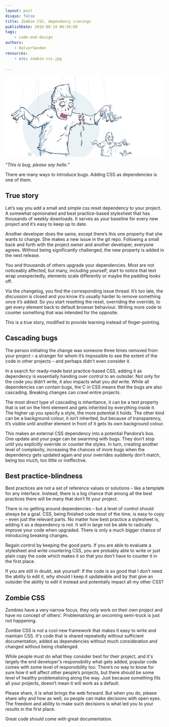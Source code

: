 ```yaml
---
layout: post
disqus: false
title: Zombie CSS, dependency cravings
publishDate: 2019-08-19 06:56:00
tags: 
    - code-and-design
authors:
    - HalvorSanden
resources:
    - src: zombie-css.jpg

---
```

![Cascading zombie](zombie-css.jpg "Cascading zombie")

_“This is bug, please say hello.”_

There are many ways to introduce bugs. Adding CSS as dependencies is one of them. 

## True story
Let’s say you add a small and simple css reset dependency to your project. A somewhat opinionated and best practice-based stylesheet that has thousands of weekly downloads. It serves as your baseline for every new project and it’s easy to keep up to date.

Another developer does the same, except there’s this one property that she wants to change. She makes a new issue in the git repo. Following a small back and forth with the project owner and another developer, everyone agrees. Without being significantly challenged, the new property is added in the next release.

You and thousands of others upgrade your dependencies. Most are not noticeably affected, but many, including yourself, start to notice that text wrap unexpectedly, elements scale differently or maybe the padding looks off.

Via the changelog, you find the corresponding issue thread. It’s too late, the _discussion_ is closed and you know it’s usually harder to remove something once it’s added. So you start resetting the reset, overriding the override, to get every element back to default browser behaviour. Writing more code to counter something that was intended for the opposite.

This is a true story, modified to provide learning instead of finger-pointing.

## Cascading bugs
The person initiating the change was someone three times removed from your project – a stranger for whom it’s impossible to see the extent of the code in other projects – and perhaps didn't even consider it.

In a search for ready-made best practice-based CSS, adding it as dependency is essentially handing over control to an outsider. Not only for the code you didn’t write, it also impacts what you _did_ write. While all dependencies can contain bugs, the C in CSS means that the bugs are also cascading. Breaking changes can crawl entire projects. 

The most direct type of cascading is inheritance, it can be a text property that is set on the html element and gets inherited by everything inside it. The higher up you specify a style, the more potential it holds. The other kind can be a background colour, it isn’t inherited, but because of transparency, it’s visible until another element in front of it gets its own background colour.

This makes an external CSS dependency into a potential Pandora’s box. One update and your page can be swarming with bugs. They don’t stop until you explicitly override or counter the styles. In turn, creating another level of complexity, increasing the chances of more bugs when the dependency gets updated again and your overrides suddenly don’t match, being too much, too little or ineffective. 

## Best practice-blindness
Best practices are not a set of reference values or solutions – like a template for any interface. Instead, there is a big chance that among all the best practices there will be many that don’t fit your project.

There is no getting around dependencies – but a level of control should always be a goal. CSS, being finished code most of the time, is easy to copy – even just the relevant parts. No matter how best practice a stylesheet is, adding it as a dependency is not. It will in large not be able to radically improve your code when upgraded. There is only a much bigger chance of introducing breaking changes.

Regain control by keeping the good parts. If you are able to evaluate a stylesheet and write countering CSS, you are probably able to write or just plain copy the code which makes it so that you don’t have to counter it in the first place.

If you are still in doubt, ask yourself: If the code is so good that I don’t need the ability to edit it, why should I keep it updateable and by that give an outsider the ability to edit it instead and potentially impact all my other CSS?

## Zombie CSS
Zombies have a very narrow focus, they only work on their own project and have no concept of others’. Problematising an oncoming semi-truck is just not happening.

Zombie CSS is not a cool new framework that makes it easy to write and maintain CSS. It's code that is shared repeatedly without sufficient documentation, added as dependencies without much consideration and changed without being challenged.

While people must do what they consider best for their project, and it's largely the end developer's responsibility what gets added, popular code comes with some level of responsibility too. There’s no way to know for sure how it will affect other people’s projects, but there should be some level of healthy problematising along the way. Just because something fits all your projects, doesn’t mean it will work as a default. 

Please share, it is what brings the web forward. But when you do, please share why and how as well, so people can make decisions with open eyes. The freedom and ability to make such decisions is what led you to your results in the first place. 

Great code should come with great documentation.
